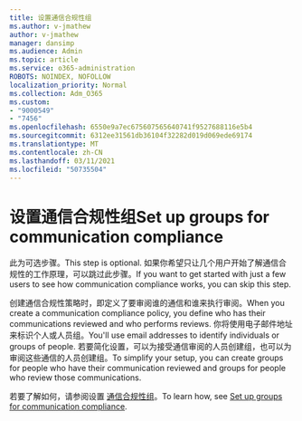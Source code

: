 ```yaml
---
title: 设置通信合规性组
ms.author: v-jmathew
author: v-jmathew
manager: dansimp
ms.audience: Admin
ms.topic: article
ms.service: o365-administration
ROBOTS: NOINDEX, NOFOLLOW
localization_priority: Normal
ms.collection: Adm_O365
ms.custom:
- "9000549"
- "7456"
ms.openlocfilehash: 6550e9a7ec675607565640741f9527688116e5b4
ms.sourcegitcommit: 6312ee31561db36104f32282d019d069ede69174
ms.translationtype: MT
ms.contentlocale: zh-CN
ms.lasthandoff: 03/11/2021
ms.locfileid: "50735504"
---
```

# <a name="set-up-groups-for-communication-compliance"></a><span data-ttu-id="f1a71-102">设置通信合规性组</span><span class="sxs-lookup"><span data-stu-id="f1a71-102">Set up groups for communication compliance</span></span>

<span data-ttu-id="f1a71-103">此为可选步骤。</span><span class="sxs-lookup"><span data-stu-id="f1a71-103">This step is optional.</span></span> <span data-ttu-id="f1a71-104">如果你希望只让几个用户开始了解通信合规性的工作原理，可以跳过此步骤。</span><span class="sxs-lookup"><span data-stu-id="f1a71-104">If you want to get started with just a few users to see how communication compliance works, you can skip this step.</span></span>  
  
<span data-ttu-id="f1a71-105">创建通信合规性策略时，即定义了要审阅谁的通信和谁来执行审阅。</span><span class="sxs-lookup"><span data-stu-id="f1a71-105">When you create a communication compliance policy, you define who has their communications reviewed and who performs reviews.</span></span> <span data-ttu-id="f1a71-106">你将使用电子邮件地址来标识个人或人员组。</span><span class="sxs-lookup"><span data-stu-id="f1a71-106">You'll use email addresses to identify individuals or groups of people.</span></span> <span data-ttu-id="f1a71-107">若要简化设置，可以为接受通信审阅的人员创建组，也可以为审阅这些通信的人员创建组。</span><span class="sxs-lookup"><span data-stu-id="f1a71-107">To simplify your setup, you can create groups for people who have their communication reviewed and groups for people who review those communications.</span></span>  
  
<span data-ttu-id="f1a71-108">若要了解如何，请参阅设置 [通信合规性组](https://go.microsoft.com/fwlink/?linkid=2129594)。</span><span class="sxs-lookup"><span data-stu-id="f1a71-108">To learn how, see [Set up groups for communication compliance](https://go.microsoft.com/fwlink/?linkid=2129594).</span></span>
